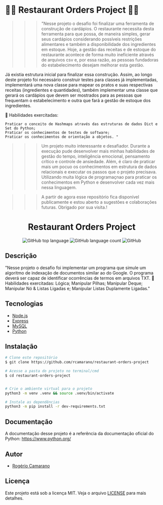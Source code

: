 # 🚀🧠 Restaurant Orders Project 🧠🚀

>>> "Nesse projeto o desafio foi finalizar uma ferramenta de construção de cardápios. O restaurante necessita desta ferramenta para que possa, de maneira simples, gerar seus cardápios considerando possíveis restrições alimentares e também a disponibilidade dos ingredientes em estoque. Hoje, a gestão das receitas e de estoque do restaurante acontece de forma muito ineficiente através de arquivos csv e, por essa razão, as pessoas fundadoras do estabelecimento desejam melhorar esta gestão.

Já existia estrutura inicial para finalizar essa construção. Assim, ao longo deste projeto foi necessário construir testes para classes já implementadas, implementará uma nova classe para mapear os pratos e suas respectivas receitas (ingredientes e quantidades), também implementar uma classe que gerará os cardápios que devem ser mostrados para as pessoas que frequentam o estabelecimento e outra que fará a gestão de estoque dos ingredientes.

🚵 Habilidades exercitadas:

    Praticar o conceito de Hashmaps através das estruturas de dados Dict e Set do Python;
    Praticar os conhecimentos de testes de software;
    Praticar os conhecimentos de orientação a objetos. "
>>> Um projeto muito interessante e desafiador. Durante a execução pude desenvolver mais minhas habilidades de gestão do tempo, inteligência emocional, pensamento crítico e controle de ansiedade.
>>> Além, é claro de praticar mais um pocuo os conhecimentos em estrutura de dados relacionais e executar os passos que o projeto precisava. Utilizando muita lógica de programaçnao para praticar os conhecimentos em Python e desenvolver cada vez mais nessa linguagem.


>>> A partir de agora esse repositório fica disponível publicamente e estou aberto a sugestões e colaborações futuras.
Obrigado por sua visita.!

<div align="center">
<!--   <img alt="TFC!" src="imgs/5ca10a0410f76.png" width="250px"> -->
  <h1>Restaurant Orders Project</h1>
  <p>
    <img alt="GitHub top language" src="https://img.shields.io/github/languages/top/rcamarano/restaurant-orders-project?color=blueviolet">
    <img alt="GitHub language count" src="https://img.shields.io/github/languages/count/rcamarano/restaurant-orders-project?color=blueviolet">
    <img alt="GitHub" src="https://img.shields.io/github/license/rcamarano/restaurant-orders-project?color=blueviolet">
  </p>
</div>

## Descrição

"Nesse projeto o desafio foi implementar um programa que simule um algoritmo de indexação de documentos similar ao do Google. O programa deverá ser capaz de identificar ocorrências de termos em arquivos TXT.
🚵 Habilidades exercitadas:
Lógica;
Manipular Pilhas;
Manipular Deque;
Manipular Nó & Listas Ligadas e;
Manipular Listas Duplamente Ligadas."

## Tecnologias

- [Node.js](https://nodejs.org/en/)
- [Express](https://expressjs.com/pt-br/)
- [MySQL](https://www.mysql.com/)
- [Python](https://www.python.org/)

## Instalação

```bash
# Clone este repositório
$ git clone https://github.com/rcamarano/restaurant-orders-project

# Acesse a pasta do projeto no terminal/cmd
$ cd restaurant-orders-project


# Crie o ambiente virtual para o projeto
python3 -m venv .venv && source .venv/bin/activate

# Instale as dependências
python3 -m pip install -r dev-requirements.txt
```

## Documentação

A documentação desse projeto é a referência da documentação oficial do Python: https://www.python.org/

## Autor

- [Rogério Camarano](https://github.com/rcamarano)

## Licença

Este projeto está sob a licença MIT. Veja o arquivo [LICENSE](LICENSE) para mais detalhes.
<!-- Olá, Tryber!
Esse é apenas um arquivo inicial para o README do seu projeto.
É essencial que você preencha esse documento por conta própria, ok?
Não deixe de usar nossas dicas de escrita de README de projetos, e deixe sua criatividade brilhar!
:warning: IMPORTANTE: você precisa deixar nítido:
- quais arquivos/pastas foram desenvolvidos por você; 
- quais arquivos/pastas foram desenvolvidos por outra pessoa estudante;
- quais arquivos/pastas foram desenvolvidos pela Trybe.
-->
